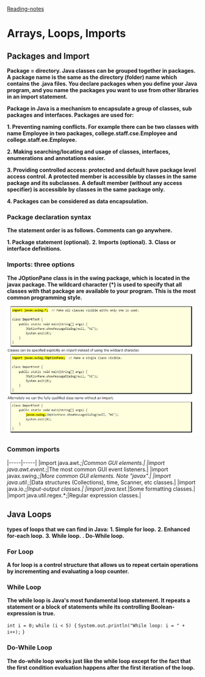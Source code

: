[Reading-notes](https://odehyazan.github.io/reading-notes/)

# Arrays, Loops, Imports

## Packages and Import

**Package = directory. Java classes can be grouped together in packages. A package name is the same as the directory (folder) name which contains the .java files. You declare packages when you define your Java program, and you name the packages you want to use from other libraries in an import statement.**

**Package in Java is a mechanism to encapsulate a group of classes, sub packages and interfaces. Packages are used for:**

**1. Preventing naming conflicts. For example there can be two classes with name Employee in two packages, college.staff.cse.Employee and college.staff.ee.Employee.**

**2. Making searching/locating and usage of classes, interfaces, enumerations and annotations easier.**

**3. Providing controlled access: protected and default have package level access control. A protected member is accessible by classes in the same package and its subclasses. A default member (without any access specifier) is accessible by classes in the same package only.**

**4. Packages can be considered as data encapsulation.**

### Package declaration syntax

**The statement order is as follows. Comments can go anywhere.**

**1. Package statement (optional).**
**2. Imports (optional).**
**3. Class or interface definitions.**

### Imports: three options

**The JOptionPane class is in the swing package, which is located in the javax package. The wildcard character (*) is used to specify that all classes with that package are available to your program. This is the most common programming style.**

![Imports](../401img/import.jpg)

### Common imports

|-----|-----|
|import java.awt.*;|Common GUI elements.|
|import java.awt.event.*;|The most common GUI event listeners.|
|import javax.swing.*;|More common GUI elements. Note "javax".|
|import java.util.*;|Data structures (Collections), time, Scanner, etc classes.|
|import java.io.*;|Input-output classes.|
|import java.text.*|Some formatting classes.|
|import java.util.regex.*;|Regular expression classes.|

## Java Loops

**types of loops that we can find in Java:**
**1. Simple for loop.**
**2. Enhanced for-each loop.**
**3. While loop.**
**. Do-While loop.**

### For Loop

**A for loop is a control structure that allows us to repeat certain operations by incrementing and evaluating a loop counter.**

### While Loop

**The while loop is Java's most fundamental loop statement. It repeats a statement or a block of statements while its controlling Boolean-expression is true.**

`int i = 0;`
`while (i < 5) {`
   `System.out.println("While loop: i = " + i++);`
`}`

### Do-While Loop

**The do-while loop works just like the while loop except for the fact that the first condition evaluation happens after the first iteration of the loop.**

[](http://javatutoring.com/wp-content/uploads/2016/12/Java-Do-While.jpg)
